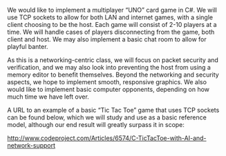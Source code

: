 We would like to implement a multiplayer “UNO” card game in C#. We will use TCP sockets to allow for both LAN and internet games, with a single client choosing to be the host. Each game will consist of 2-10 players at a time. We will handle cases of players disconnecting from the game, both client and host. We may also implement a basic chat room to allow for playful banter.

As this is a networking-centric class, we will focus on packet security and verification, and we may also look into preventing the host from using a memory editor to benefit themselves. Beyond the networking and security aspects, we hope to implement smooth, responsive graphics. We also would like to implement basic computer opponents, depending on how much time we have left over.

A URL to an example of a basic “Tic Tac Toe” game that uses TCP sockets can be found below, which we will study and use as a basic reference model, although our end result will greatly surpass it in scope:

http://www.codeproject.com/Articles/6574/C-TicTacToe-with-AI-and-network-support
